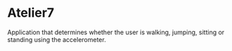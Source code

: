 # Atelier7

Application that determines whether the user is walking, jumping, sitting or standing using the accelerometer.
